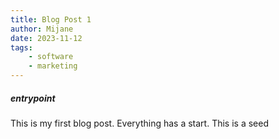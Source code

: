```yaml
---
title: Blog Post 1
author: Mijane
date: 2023-11-12
tags: 
    - software
    - marketing
---
```



##### entrypoint

This is my first blog post. Everything has a start. This is a seed
